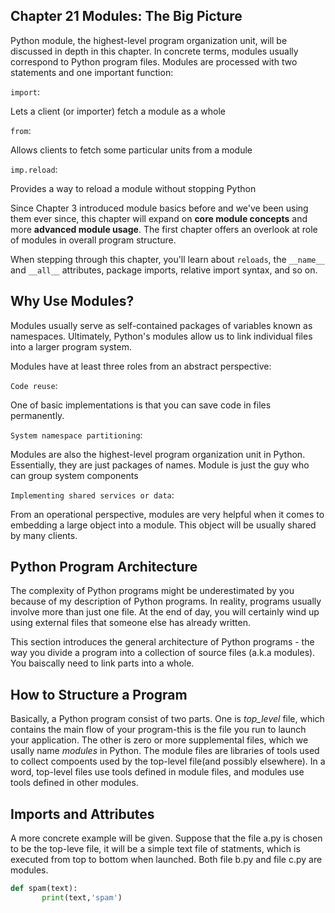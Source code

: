 Chapter 21 Modules: The Big Picture
-----------------------------------

Python module, the highest-level program organization unit, will be discussed in depth
in this chapter. In concrete terms, modules usually correspond to Python program files.
Modules are processed with two statements and one important function:

`import`:     
       
 Lets a client (or importer) fetch a module as a whole

`from`:
      
 Allows clients to fetch some particular units from a module
   
`imp.reload`:
      
 Provides a way to reload a module without stopping Python
   
Since Chapter 3 introduced module basics before and we've been using them ever since, this chapter will expand on __core module concepts__ and more __advanced module usage__.
The first chapter offers an overlook at role of modules in overall program structure.

When stepping through this chapter, you'll learn about `reloads`, the `__name__` and 
`__all__` attributes, package imports, relative import syntax, and so on. 


## Why Use Modules?
Modules usually serve as self-contained packages of variables known as namespaces. 
Ultimately, Python's modules allow us to link individual files into a larger program 
system.

Modules have at least three roles from an abstract perspective:

`Code reuse`: 
      
 One of basic implementations is that you can save code in files permanently. 
 
 `System namespace partitioning`:
 
 Modules are also the highest-level program organization unit in Python. Essentially, 
 they are just packages of names. Module is just the guy who can group system components
 
 `Implementing shared services or data`:
 
 From an operational perspective, modules are very helpful when it comes to embedding 
 a large object into a module. This object will be usually shared by many clients.
 
 ## Python Program Architecture
 
The complexity of Python programs might be underestimated by you because of my description of Python programs. In reality, programs usually involve more than just one file. At the end of day, you will certainly wind up using external files that someone else has already written.
 
This section introduces the general architecture of Python programs - the way you divide a program into a collection of source files (a.k.a modules). You baiscally need to link parts into a whole. 

## How to Structure a Program

Basically, a Python program consist of two parts. One is _top_level_ file, which contains the main flow of your program-this is the file you run to launch your application. The other is zero or more supplemental files, which we usally name _modules_ in Python. The module files are libraries of tools used to collect compoents
used by the top-level file(and possibly elsewhere). In a word, top-level files use tools defined in module files, and modules use tools defined in other modules.

## Imports and Attributes

A more concrete example will be given. Suppose that the file a.py is chosen to be the top-leve file, it will be a simple text file of statments, which is executed from top to bottom when launched. Both file b.py and file c.py are modules. 
```python
def spam(text):
       print(text,'spam')
```
